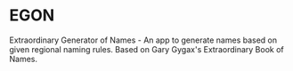 # EGON
Extraordinary Generator of Names - An app to generate names based on given regional naming rules. Based on Gary Gygax's Extraordinary Book of Names.
